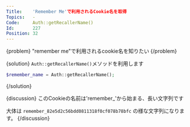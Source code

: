 ```yaml
---
Title:    'Remember Me'で利用されるCookie名を取得
Topics:   -
Code:     Auth::getRecallerName()
Id:       227
Position: 32
---
```


{problem}
"remember me"で利用されるcookie名を知りたい
{/problem}

{solution}
`Auth::getRecallerName()`メソッドを利用します

```php
$remember_name = Auth::getRecallerName();
```
{/solution}

{discussion}
このCookieの名前は'remember_'から始まる、長い文字列です

大体は `remember_82e5d2c56bdd0811318f0cf078b78bfc` の様な文字列になります。
{/discussion}
